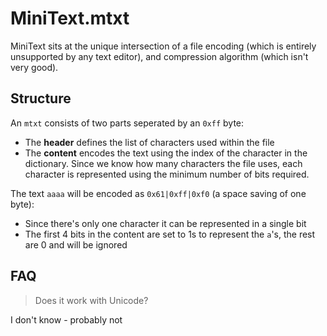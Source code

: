 # MiniText.mtxt

MiniText sits at the unique intersection of a file encoding (which is entirely unsupported by any text editor), and compression algorithm (which isn't very good).

## Structure
An `mtxt` consists of two parts seperated by an `0xff` byte:
* The **header** defines the list of characters used within the file
* The **content** encodes the text using the index of the character in the dictionary. Since we know how many characters the file uses, each character is represented using the minimum number of bits required.

The text `aaaa` will be encoded as `0x61|0xff|0xf0` (a space saving of one byte):
* Since there's only one character it can be represented in a single bit
* The first 4 bits in the content are set to 1s to represent the `a`'s, the rest are 0 and will be ignored

## FAQ

> Does it work with Unicode?

I don't know - probably not
